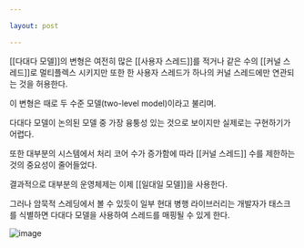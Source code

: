 ```yaml
---

layout: post

---
```


[[다대다 모델]]의 변형은 여전히 많은 [[사용자 스레드]]를 적거나 같은 수의 [[커널 스레드]]로 멀티플렉스 시키지만 또한 한 사용자 스레드가 하나의 커널 스레드에만 연관되는 것을 허용한다.

이 변형은 때로 두 수준 모델(two-level model)이라고 불리며.

다대다 모델이 논의된 모델 중 가장 융퉁성 있는 것으로 보이지만 실제로는 구현하기가 어렵다.

또한 대부분의 시스템에서 처리 코어 수가 증가함에 따라 [[커널 스레드]] 수를 제한하는 것의 중요성이 줄어들었다.

결과적으로 대부분의 운영체제는 이제 [[일대일 모델]]을 사용한다.

그러나 암묵적 스레딩에서 볼 수 있듯이 일부 현대 병행 라이브러리는 개발자가 태스크를 식별하면 다대다 모델을 사용하여 스레드를 매핑될 수 있게 한다.

![image](https://user-images.githubusercontent.com/116250393/213481874-8ea33c51-9a2a-474a-b64e-5cf216a16e1e.png)
